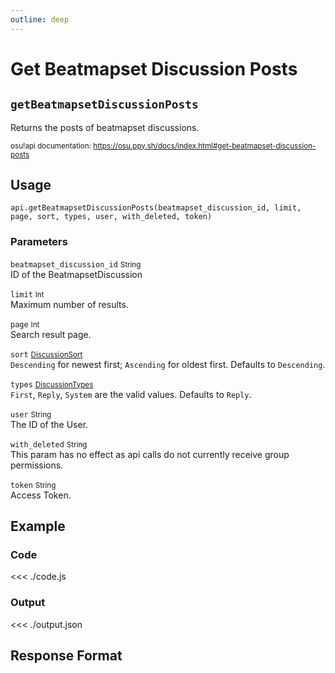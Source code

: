 ```yaml
---
outline: deep
---
```


# Get Beatmapset Discussion Posts <Badge type="info" text="GET"/>

## `getBeatmapsetDiscussionPosts`

Returns the posts of beatmapset discussions.

<small>osu!api documentation: https://osu.ppy.sh/docs/index.html#get-beatmapset-discussion-posts</small>

## Usage

`api.getBeatmapsetDiscussionPosts(beatmapset_discussion_id, limit, page, sort, types, user, with_deleted, token)`

### Parameters

`beatmapset_discussion_id` <small>String</small> <Badge type="tip" text="optional" /><br>
ID of the BeatmapsetDiscussion

`limit` <small>Int</small> <Badge type="tip" text="optional" /><br>
Maximum number of results.

`page` <small>Int</small> <Badge type="tip" text="optional" /><br>
Search result page.

`sort` <small>[DiscussionSort](../types/discussion-sort)</small> <Badge type="tip" text="optional" /><br>
`Descending` for newest first; `Ascending` for oldest first. Defaults to `Descending`.

`types` <small>[DiscussionTypes](../types/discussion-types)</small> <Badge type="tip" text="optional" /><br>
`First`, `Reply`, `System` are the valid values. Defaults to `Reply`.

`user` <small>String</small> <Badge type="tip" text="optional" /><br>
The ID of the User.

`with_deleted` <small>String</small> <Badge type="tip" text="optional" /><br>
This param has no effect as api calls do not currently receive group permissions.

`token` <small>String</small> <Badge type="tip" text="optional" /><br>
Access Token.

## Example

### Code
<<< ./code.js

### Output
<<< ./output.json

## Response Format
